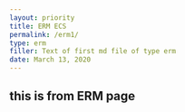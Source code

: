 ```yaml
---
layout: priority
title: ERM ECS
permalink: /erm1/
type: erm
filler: Text of first md file of type erm
date: March 13, 2020
---
```


## this is from ERM page


